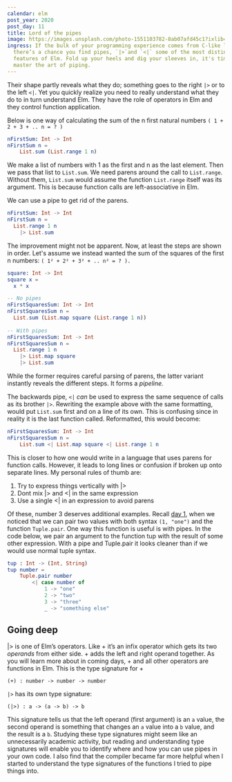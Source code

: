 ```yaml
---
calendar: elm
post_year: 2020
post_day: 11
title: Lord of the pipes
image: https://images.unsplash.com/photo-1551103782-8ab07afd45c1?ixlib=rb-1.2.1&q=80&fm=jpg&crop=faces&cs=tinysrgb&w=2000&h=800&fit=crop
ingress: If the bulk of your programming experience comes from C-like languages,
  there’s a chance you find pipes, `|>`and `<|` some of the most distinct
  features of Elm. Fold up your heels and dig your sleeves in, it's time to
  master the art of piping.
---
```

Their shape partly reveals what they do; something goes to the right `|>` or to the left `<|`. Yet you quickly realize you need to really understand what they do to in turn understand Elm. They have the role of operators in Elm and they control function application. 

Below is one way of calculating the sum of the n first natural numbers `( 1 + 2 + 3 + .. n = ? )`

```elm
nFirstSum: Int -> Int
nFirstSum n =
    List.sum (List.range 1 n)
```

We make a list of numbers with 1 as the first and n as the last element. Then we pass that list to `List.sum`.  We need parens around the call to `List.range`. Without them, `List.sum` would assume the function `List.range` itself was its argument. This is because function calls are left-associative in Elm. 

We can use a pipe to get rid of the parens.

```elm
nFirstSum: Int -> Int
nFirstSum n =
  List.range 1 n
    |> List.sum
```

The improvement might not be apparent. Now, at least the steps are shown in order. Let's assume we instead wanted the sum of the squares of the first n numbers: `( 1² + 2² + 3² + .. n² = ? ).`

```elm
square: Int -> Int
square x = 
  x * x

-- No pipes
nFirstSquaresSum: Int -> Int
nFirstSquaresSum n =
  List.sum (List.map square (List.range 1 n))
    
-- With pipes
nFirstSquaresSum: Int -> Int
nFirstSquaresSum n =
  List.range 1 n
    |> List.map square
    |> List.sum 
```

While the former requires careful parsing of parens, the latter variant instantly reveals the different steps. It forms a *pipeline.* 

The backwards pipe, `<|` *can* be used to express the same sequence of calls as its brother `|>`. Rewriting the example above with the same formatting, would put `List.sum` first and on a line of its own. This is confusing since in reality it is the last function called. Reformatted, this would become:

```elm
nFirstSquaresSum: Int -> Int
nFirstSquaresSum n =   
    List.sum <| List.map square <| List.range 1 n
```

This is closer to how one would write in a language that uses parens for function calls. However, it leads to long lines or confusion if broken up onto separate lines. My personal rules of thumb are:

1. Try to express things vertically with |>
2. Dont mix |> and <| in the same expression
3. Use a single <| in an expression to avoid parens

Of these, number 3 deserves additional examples. Recall [day 1](https://www.elm.christmas/2020/1), when we noticed that we can pair two values with both syntax `(1, "one")` and the function `Tuple.pair`. One way this function is useful is with pipes. In the code below, we pair an argument to the function tup with the result of some other expression. With a pipe and Tuple.pair it looks cleaner than if we would use normal tuple syntax.

```elm
tup : Int -> (Int, String)
tup number =
    Tuple.pair number 
        <| case number of
            1 -> "one"
            2 -> "two"
            3 -> "three"
            _ -> "something else"
```



## Going deep

\|> is one of Elm’s operators. Like + it’s an infix operator which gets its two *operands* from either side. + adds the left and right operand together. As you will learn more about in coming days, + and all other operators are functions in Elm. This is the type signature for +

`(+) : number -> number -> number`

`|>` has its own type signature:

`(|>) : a -> (a -> b) -> b`

This signature tells us that the left operand (first argument) is an `a` value, the second operand is something that changes an `a` value into a `b` value, and the result is a `b`. Studying these type signatures might seem like an unnecessarily academic activity, but reading and understanding type signatures will enable you to identify where and how you can use pipes in your own code. I also find that the compiler became far more helpful when I started to understand the type signatures of the functions I tried to pipe things into.